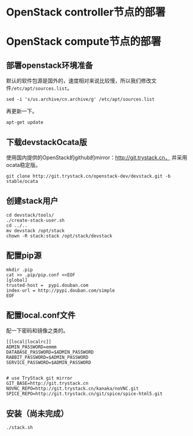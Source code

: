 # OpenStack controller节点的部署





# OpenStack compute节点的部署


## 部署openstack环境准备

默认的软件包源是国外的，速度相对来说比较慢，所以我们修改文件`/etc/apt/sources.list`。

`sed -i 's/us.archive/cn.archive/g' /etc/apt/sources.list
`

再更新一下。

`apt-get update`


## 下载devstackOcata版

使用国内提供的OpenStack的github的mirror：http://git.trystack.cn， 并采用ocata稳定版。

`git clone http://git.trystack.cn/openstack-dev/devstack.git -b stable/ocata`



## 创建stack用户

```
cd devstack/tools/
./create-stack-user.sh
cd ../.. 
mv devstack /opt/stack 
chown -R stack:stack /opt/stack/devstack
```

## 配置pip源

```
mkdir .pip 
cat >> .pip/pip.conf <<EOF 
[global] 
trusted-host =  pypi.douban.com 
index-url = http://pypi.douban.com/simple
EOF
```


## 配置local.conf文件

配一下密码和镜像之类的。

```
[[local|localrc]] 
ADMIN_PASSWORD=emmm 
DATABASE_PASSWORD=$ADMIN_PASSWORD 
RABBIT_PASSWORD=$ADMIN_PASSWORD 
SERVICE_PASSWORD=$ADMIN_PASSWORD 

  
# use TryStack git mirror 
GIT_BASE=http://git.trystack.cn 
NOVNC_REPO=http://git.trystack.cn/kanaka/noVNC.git 
SPICE_REPO=http://git.trystack.cn/git/spice/spice-html5.git
```


## 安装（尚未完成）

`./stack.sh`
